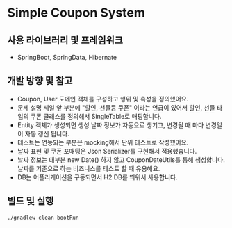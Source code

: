 # Simple Coupon System

## 사용 라이브러리 및 프레임워크
* SpringBoot, SpringData, Hibernate 

## 개발 방향 및 참고
* Coupon, User 도메인 객체를 구성하고 행위 및 속성을 정의했어요. 
* 문제 설명 제일 앞 부분에 "할인, 선물등 쿠폰" 이라는 언급이 있어서 할인, 선물 타입의 쿠폰 클래스를 정의해서 SingleTable로 매핑합니다.
* Entity 객체가 생성되면 생성 날짜 정보가 자동으로 생기고, 변경될 때 마다 변경일이 자동 갱신 됩니다.
* 테스트는 연동되는 부분은 mocking해서 단위 테스트로 작성했어요.
* 날짜 표현 및 쿠폰 포매팅은 Json Serializer를 구현해서 적용했습니다.
* 날짜 정보는 대부분 new Date() 하지 않고 CouponDateUtils를 통해 생성합니다. 날짜를 기준으로 하는 비즈니스를 테스트 할 때 유용해요.  
* DB는 어플리케이션을 구동되면서 H2 DB를 띄워서 사용합니다.

## 빌드 및 실행
```bash
./gradlew clean bootRun
```
